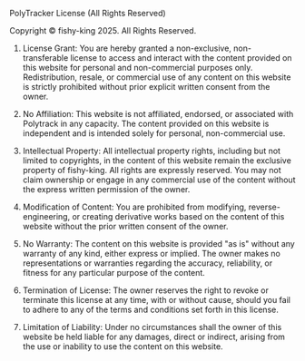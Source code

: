PolyTracker License (All Rights Reserved)

Copyright © fishy-king 2025. All Rights Reserved.

1. License Grant:
   You are hereby granted a non-exclusive, non-transferable license to access and interact with the content provided on this website for personal and non-commercial purposes only. Redistribution, resale, or commercial use of any content on this website is strictly prohibited without prior explicit written consent from the owner.

2. No Affiliation:
   This website is not affiliated, endorsed, or associated with Polytrack in any capacity. The content provided on this website is independent and is intended solely for personal, non-commercial use.

3. Intellectual Property:
   All intellectual property rights, including but not limited to copyrights, in the content of this website remain the exclusive property of fishy-king. All rights are expressly reserved. You may not claim ownership or engage in any commercial use of the content without the express written permission of the owner.

4. Modification of Content:
   You are prohibited from modifying, reverse-engineering, or creating derivative works based on the content of this website without the prior written consent of the owner.

5. No Warranty:
   The content on this website is provided "as is" without any warranty of any kind, either express or implied. The owner makes no representations or warranties regarding the accuracy, reliability, or fitness for any particular purpose of the content.

6. Termination of License:
   The owner reserves the right to revoke or terminate this license at any time, with or without cause, should you fail to adhere to any of the terms and conditions set forth in this license.

7. Limitation of Liability:
   Under no circumstances shall the owner of this website be held liable for any damages, direct or indirect, arising from the use or inability to use the content on this website.
